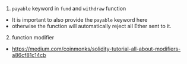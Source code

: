 1. `payable` keyword in `fund` and `withdraw` function
- It is important to also provide the `payable` keyword here
- otherwise the function will automatically reject all Ether sent to it.

2. function modifier
- https://medium.com/coinmonks/solidity-tutorial-all-about-modifiers-a86cf81c14cb

